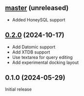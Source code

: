 ## [master](https://github.com/dundalek/liz/compare/v0.2.0...master) (unreleased)

- Added HoneySQL support

## [0.2.0](https://github.com/dundalek/liz/compare/v0.1.0...v0.2.0) (2024-10-17)

- Add Datomic support
- Add XTDB support
- Use textarea for query editing
- Add experimental docking layout

## 0.1.0 (2024-05-29)

Initial release
